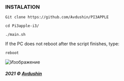 ### INSTALATION 

` Git clone https://github.com/Avdushin/PI3APPLE `
 
` cd Pi3apple-i3/ `
 
` ./main.sh ` 

If the PC does not reboot after the script finishes, type:

` reboot `

![Изображение](https://cdn.discordapp.com/attachments/650681889308278785/894193369587273738/pineappl3.png)


###### **2021 © [Avdushin](https://github.com/Avdushin)**
